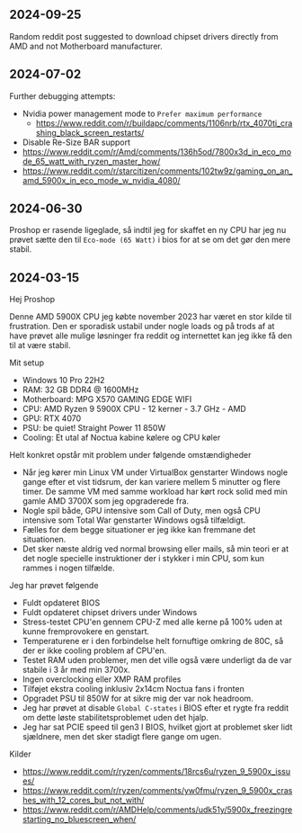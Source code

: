 ## 2024-09-25

Random reddit post suggested to download chipset drivers directly from AMD and not Motherboard manufacturer.

## 2024-07-02
Further debugging attempts:
* Nvidia power management mode to `Prefer maximum performance`
    * https://www.reddit.com/r/buildapc/comments/1106nrb/rtx_4070ti_crashing_black_screen_restarts/
*  Disable Re-Size BAR support
* https://www.reddit.com/r/Amd/comments/136h5od/7800x3d_in_eco_mode_65_watt_with_ryzen_master_how/
* https://www.reddit.com/r/starcitizen/comments/102tw9z/gaming_on_an_amd_5900x_in_eco_mode_w_nvidia_4080/

## 2024-06-30
Proshop er rasende ligeglade, så indtil jeg for skaffet en ny CPU har jeg nu prøvet sætte den til `Eco-mode (65 Watt)` i bios for at se om det gør den mere stabil.

## 2024-03-15
Hej Proshop

Denne AMD 5900X CPU jeg købte november 2023 har været en stor kilde til frustration. Den er sporadisk ustabil under nogle loads og på trods af at have prøvet alle mulige løsninger fra reddit og internettet kan jeg ikke få den til at være stabil.

Mit setup
* Windows 10 Pro 22H2
* RAM: 32 GB DDR4 @ 1600MHz
* Motherboard: MPG X570 GAMING EDGE WIFI
* CPU: AMD Ryzen 9 5900X CPU - 12 kerner - 3.7 GHz - AMD
* GPU: RTX 4070
* PSU: be quiet! Straight Power 11 850W
* Cooling: Et utal af Noctua kabine kølere og CPU køler

Helt konkret opstår mit problem under følgende omstændigheder
* Når jeg kører min Linux VM under VirtualBox genstarter Windows nogle gange efter et vist tidsrum, der kan variere mellem 5 minutter og flere timer. De samme VM med samme workload har kørt rock solid med min gamle AMD 3700X som jeg opgraderede fra.
* Nogle spil både, GPU intensive som Call of Duty, men også CPU intensive som Total War genstarter Windows også tilfældigt.
* Fælles for dem begge situationer er jeg ikke kan fremmane det situationen.
* Det sker næste aldrig ved normal browsing eller mails, så min teori er at det nogle specielle instruktioner der i stykker i min CPU, som kun rammes i nogen tilfælde.

Jeg har prøvet følgende
* Fuldt opdateret BIOS
* Fuldt opdateret chipset drivers under Windows
* Stress-testet CPU'en gennem CPU-Z med alle kerne på 100% uden at kunne fremprovokere en genstart.
* Temperaturene er i den forbindelse helt fornuftige omkring de 80C, så der er ikke cooling problem af CPU'en.
* Testet RAM uden problemer, men det ville også være underligt da de var stabile i 3 år med min 3700x.
* Ingen overclocking eller XMP RAM profiles
* Tilføjet ekstra cooling inklusiv 2x14cm Noctua fans i fronten
* Opgradet PSU til 850W for at sikre mig der var nok headroom.
* Jeg har prøvet at disable `Global C-states` i BIOS efter et rygte fra reddit om dette løste stabilitetsproblemet uden det hjalp.
* Jeg har sat PCIE speed til gen3 I BIOS, hvilket gjort at problemet sker lidt sjældnere, men det sker stadigt flere gange om ugen.

Kilder
* https://www.reddit.com/r/ryzen/comments/18rcs6u/ryzen_9_5900x_issues/
* https://www.reddit.com/r/ryzen/comments/yw0fmu/ryzen_9_5900x_crashes_with_12_cores_but_not_with/
* https://www.reddit.com/r/AMDHelp/comments/udk51y/5900x_freezingrestarting_no_bluescreen_when/